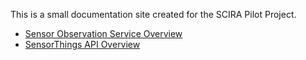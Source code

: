 
This is a small documentation site created for the SCIRA Pilot Project.

- [Sensor Observation Service Overview](sos/index.md)
- [SensorThings API Overview](sensorthings/index.md)



